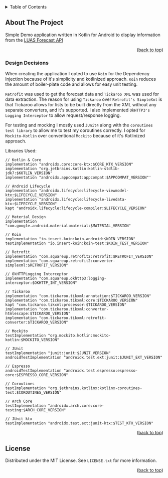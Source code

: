 <div id="top"></div>

<!-- TABLE OF CONTENTS -->
<details>
  <summary>Table of Contents</summary>
  <ol>
    <li>
      <a href="#about-the-project">About The Project</a>
      <ul>
        <li><a href="#built-with">Built With</a></li>
      </ul>
    </li>
    <li>
      <a href="#getting-started">Getting Started</a>
      <ul>
        <li><a href="#prerequisites">Prerequisites</a></li>
        <li><a href="#installation">Installation</a></li>
      </ul>
    </li>
    <li><a href="#usage">Usage</a></li>
    <li><a href="#roadmap">Roadmap</a></li>
    <li><a href="#contributing">Contributing</a></li>
    <li><a href="#license">License</a></li>
    <li><a href="#contact">Contact</a></li>
    <li><a href="#acknowledgments">Acknowledgments</a></li>
  </ol>
</details>



<!-- ABOUT THE PROJECT -->
## About The Project

Simple Demo application written in Kotlin for Android to display information from the <a href="https://data.gov.ie/dataset/luas-forecasting-api/resource/078346e0-fe7f-4e71-9c51-21c78520dc3d">LUAS Forecast API</a>

<p align="right">(<a href="#top">back to top</a>)</p>



### Design Decisions

When creating the application I opted to use `Koin` for the Dependency Injection because of it's simplicity and kotlinized approach. `Koin` reduces the amount of boiler-plate code and allows for easy unit testing.

`Retrofit` was used to get the forecast data and `Tickaroo XML` was used for data extraction.
The reason for using `Tickaroo` over `Retrofit's SimpleXml` is that Tickaroo allows for lists to be built directly from the XML without any separate converters, and it's supported.
I also implemented `OkHTTP3's Logging Interceptor` to allow request/response logging.

For testing and mocking I mostly used `JUnit4` along with the `coroutines test library` to allow me to test my coroutines correctly. I opted for `Mockito-Kotlin` over conventional `Mockito` because of it's Kotlinized approach.

Libraries Used:

```
// Kotlin & Core
implementation "androidx.core:core-ktx:$CORE_KTX_VERSION"
implementation "org.jetbrains.kotlin:kotlin-stdlib-jdk7:$KOTLIN_VERSION"
implementation "androidx.appcompat:appcompat:$APPCOMPAT_VERSION"'

// Android Lifecycle
implementation "androidx.lifecycle:lifecycle-viewmodel-ktx:$LIFECYCLE_VERSION"
implementation "androidx.lifecycle:lifecycle-livedata-ktx:$LIFECYCLE_VERSION"
kapt "androidx.lifecycle:lifecycle-compiler:$LIFECYCLE_VERSION"

// Material Design
implementation "com.google.android.material:material:$MATERIAL_VERSION"

// Koin
implementation "io.insert-koin:koin-android:$KOIN_VERSION"
testImplementation "io.insert-koin:koin-test:$KOIN_TEST_VERSION"

// Retrofit
implementation "com.squareup.retrofit2:retrofit:$RETROFIT_VERSION"
implementation "com.squareup.retrofit2:converter-simplexml:$RETROFIT_VERSION"

// OkHTTPLogging Interceptor
implementation "com.squareup.okhttp3:logging-interceptor:$OKHTTP_INT_VERSION"

// Tickaroo
implementation "com.tickaroo.tikxml:annotation:$TICKAROO_VERSION"
implementation "com.tickaroo.tikxml:core:$TICKAROO_VERSION"
kapt "com.tickaroo.tikxml:processor:$TICKAROO_VERSION"
implementation "com.tickaroo.tikxml:converter-htmlescape:$TICKAROO_VERSION"
implementation "com.tickaroo.tikxml:retrofit-converter:$TICKAROO_VERSION"

// Mockito
testImplementation "org.mockito.kotlin:mockito-kotlin:$MOCKITO_VERSION"

// JUnit
testImplementation "junit:junit:$JUNIT_VERSION"
androidTestImplementation "androidx.test.ext:junit:$JUNIT_EXT_VERSION"

// Espresso
androidTestImplementation "androidx.test.espresso:espresso-core:$ESPRESSO_CORE_VERSION"

// Coroutines
testImplementation "org.jetbrains.kotlinx:kotlinx-coroutines-test:$COROUTINES_VERSION"

// Arch Core
testImplementation "androidx.arch.core:core-testing:$ARCH_CORE_VERSION"

// JUnit ktx
testImplementation "androidx.test.ext:junit-ktx:$TEST_KTX_VERSION"
```



<p align="right">(<a href="#top">back to top</a>)</p>

<!-- LICENSE -->
## License

Distributed under the MIT License. See `LICENSE.txt` for more information.

<p align="right">(<a href="#top">back to top</a>)</p>
